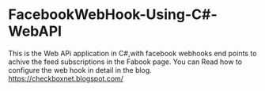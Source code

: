 # FacebookWebHook-Using-C#-WebAPI
This is the Web APi application  in C#,with facebook webhooks end points to achive the feed subscriptions in the Fabook page.
You can Read how to configure the web hook in detail in the blog.
https://checkboxnet.blogspot.com/


